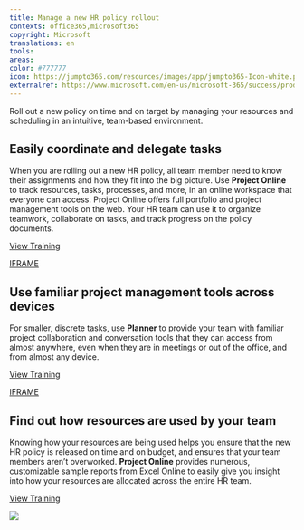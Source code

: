 ```yaml
---
title: Manage a new HR policy rollout
contexts: office365,microsoft365
copyright: Microsoft
translations: en
tools: 
areas: 
color: #777777
icon: https://jumpto365.com/resources/images/app/jumpto365-Icon-white.png
externalref: https://www.microsoft.com/en-us/microsoft-365/success/productivitylibrary/manage-a-new-hr-policy-rollout
---
```

Roll out a new policy on time and on target by managing your resources and scheduling in an intuitive, team-based environment.


## Easily coordinate and delegate tasks

When you are rolling out a new HR policy, all team member need to know their assignments and how they fit into the big picture. Use **Project Online** to track resources, tasks, processes, and more, in an online workspace that everyone can access. Project Online offers full portfolio and project management tools on the web. Your HR team can use it to organize teamwork, collaborate on tasks, and track progress on the policy documents.

[View Training](https://support.office.com/article/What-can-team-members-do-in-Project-Online-e10f3d44-0428-4591-ac33-c888386442c4)

[IFRAME](https://www.microsoft.com/en-us/videoplayer/embed/RE1TjRc)

## Use familiar project management tools across devices

For smaller, discrete tasks, use **Planner** to provide your team with familiar project collaboration and conversation tools that they can access from almost anywhere, even when they are in meetings or out of the office, and from almost any device.

[View Training](https://support.office.com/article/Microsoft-Planner-help-4a9a13c6-3adf-4a60-a6fc-15c0b15e16fc)

[IFRAME](https://www.microsoft.com/en-us/videoplayer/embed/RE1TjRd)

## Find out how resources are used by your team

Knowing how your resources are being used helps you ensure that the new HR policy is released on time and on budget, and ensures that your team members aren’t overworked. **Project Online** provides numerous, customizable sample reports from Excel Online to easily give you insight into how your resources are allocated across the entire HR team.

[View Training](https://support.office.com/article/Sample-reports-in-Project-Online-CEAB4EDC-13F4-4B64-81E1-A0F3A5C607BC)

![](http://img-prod-cms-rt-microsoft-com.akamaized.net/cms/api/am/imageFileData/RE1NyN8?ver=9ce0)

